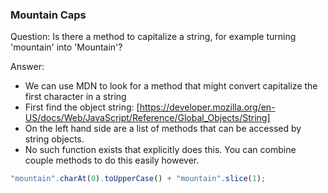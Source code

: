 


### Mountain Caps

Question: Is there a method to capitalize a string, for example turning 'mountain' into 'Mountain'?

Answer:
* We can use MDN to look for a method that might convert capitalize the first character in a string
* First find the object string: [https://developer.mozilla.org/en-US/docs/Web/JavaScript/Reference/Global_Objects/String]
* On the left hand side are a list of methods that can be accessed by string objects. 
* No such function exists that explicitly does this. You can combine couple methods to do this easily however.

```javascript
"mountain".charAt(0).toUpperCase() + "mountain".slice(1);
```